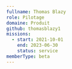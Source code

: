 ```yaml
---
fullname: Thomas Blazy
role: Pilotage
domaine: Produit
github: thomasblazy1
missions:
  - start: 2021-10-01
    end: 2023-06-30
    status: service
memberType: beta
---
```


